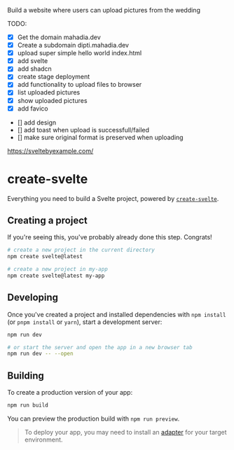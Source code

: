 Build a website where users can upload pictures from the wedding

TODO:

- [x] Get the domain mahadia.dev
- [x] Create a subdomain dipti.mahadia.dev
- [x] upload super simple hello world index.html
- [x] add svelte
- [x] add shadcn
- [x] create stage deployment
- [x] add functionality to upload files to browser
- [x] list uploaded pictures
- [x] show uploaded pictures
- [x] add favico
- [] add design
- [] add toast when upload is successfull/failed
- [] make sure original format is preserved when uploading

https://sveltebyexample.com/

# create-svelte

Everything you need to build a Svelte project, powered by [`create-svelte`](https://github.com/sveltejs/kit/tree/main/packages/create-svelte).

## Creating a project

If you're seeing this, you've probably already done this step. Congrats!

```bash
# create a new project in the current directory
npm create svelte@latest

# create a new project in my-app
npm create svelte@latest my-app
```

## Developing

Once you've created a project and installed dependencies with `npm install` (or `pnpm install` or `yarn`), start a development server:

```bash
npm run dev

# or start the server and open the app in a new browser tab
npm run dev -- --open
```

## Building

To create a production version of your app:

```bash
npm run build
```

You can preview the production build with `npm run preview`.

> To deploy your app, you may need to install an [adapter](https://kit.svelte.dev/docs/adapters) for your target environment.
